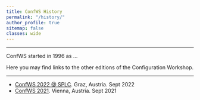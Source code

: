 ```yaml
---
title: ConfWS History
permalink: "/history/"
author_profile: true
sitemap: false
classes: wide
---
```


---
ConfWS started in 1996 as ...

Here you may find links to the other editions of the Configuration Workshop.

---

- [ConfWS 2022 @ SPLC](https://confws22.ist.tugraz.at/). Graz, Austria. Sept 2022 
- [ConfWS 2021](https://confws21.ist.tugraz.at/). Vienna, Austria. Sept 2021

